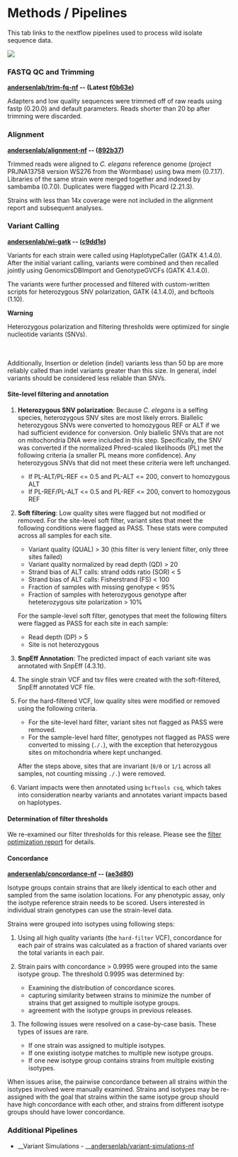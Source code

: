 # Methods / Pipelines

This tab links to the nextflow pipelines used to process wild isolate sequence data.

![](/static/img/overview.drawio.svg)

### FASTQ QC and Trimming
__[andersenlab/trim-fq-nf](https://github.com/andersenlab/trim-fq-nf) -- (<strong>Latest</strong> [f0b63e](https://github.com/AndersenLab/trim-fq-nf/tree/f0b63e))__

Adapters and low quality sequences were trimmed off of raw reads using fastp (0.20.0) and default parameters. Reads shorter than 20 bp after trimming were discarded. 

### __Alignment__

__[andersenlab/alignment-nf](https://github.com/andersenlab/alignment-nf) -- ([892b37](https://github.com/AndersenLab/alignment-nf/tree/892b37))__

Trimmed reads were aligned to _C. elegans_ reference genome (project PRJNA13758 version WS276 from the Wormbase) using bwa mem (0.7.17). Libraries of the same strain were merged together and indexed by sambamba (0.7.0). Duplicates were flagged with Picard (2.21.3).

Strains with less than 14x coverage were not included in the alignment report and subsequent analyses.

### __Variant Calling__

__[andersenlab/wi-gatk](https://github.com/andersenlab/wi-gatk) -- ([c9dd1e](https://github.com/AndersenLab/wi-gatk/tree/c9dd1e))__

Variants for each strain were called using HaplotypeCaller (GATK 4.1.4.0). After the initial variant calling, variants were combined and then recalled jointly using GenomicsDBImport and GenotypeGVCFs (GATK 4.1.4.0).

The variants were further processed and filtered with custom-written scripts for heterozygous SNV polarization, GATK (4.1.4.0), and bcftools (1.10).


<div class='alert alert-warning'>

<strong>Warning</strong><br />

Heterozygous polarization and filtering thresholds were optimized for single nucleotide variants (SNVs).

<br /><br />
Additionally, Insertion or deletion (indel) variants less than 50 bp are more reliably called than indel variants greater than this size. In general, indel variants should be considered less reliable than SNVs.
</div>

#### Site-level filtering and annotation

1. __Heterozygous SNV polarization__: Because _C. elegans_ is a selfing species, heterozygous SNV sites are most likely errors. Biallelic heterozygous SNVs were converted to homozygous REF or ALT if we had sufficient evidence for conversion. Only biallelic SNVs that are not on mitochondria DNA were included in this step. Specifically, the SNV was converted if the normalized Phred-scaled likelihoods (PL) met the following criteria (a smaller PL means more confidence). Any heterozygous SNVs that did not meet these criteria were left unchanged.
    * If PL-ALT/PL-REF <= 0.5 and PL-ALT <= 200, convert to homozygous ALT
    * If PL-REF/PL-ALT <= 0.5 and PL-REF <= 200, convert to homozygous REF
2. __Soft filtering__: Low quality sites were flagged but not modified or removed.
For the site-level soft filter, variant sites that meet the following conditions were flagged as PASS. These stats were computed across all samples for each site.

    * Variant quality (QUAL) > 30 (this filter is very lenient filter, only three sites failed)
    * Variant quality normalized by read depth (QD) > 20
    * Strand bias of ALT calls: strand odds ratio (SOR) < 5
    * Strand bias of ALT calls: Fisherstrand (FS) < 100
    * Fraction of samples with missing genotype < 95%
    * Fraction of samples with heterozygous genotype after heteterozygous site polarization > 10%

    For the sample-level soft filter, genotypes that meet the following filters were flagged as PASS for each site in each sample: 

    * Read depth (DP) > 5
    * Site is not heterozygous

3. __SnpEff Annotation__: The predicted impact of each variant site was annotated with SnpEff (4.3.1t). 

4. The single strain VCF and tsv files were created with the soft-filtered, SnpEff annotated VCF file.

5. For the hard-filtered VCF, low quality sites were modified or removed using the following criteria. 
	
    * For the site-level hard filter, variant sites not flagged as PASS were removed.
	* For the sample-level hard filter, genotypes not flagged as PASS were converted to missing (`./.`), with the exception that heterozygous sites on mitochondria where kept unchanged.

    After the steps above, sites that are invariant (`0/0` or `1/1` across all samples, not counting missing `./.`) were removed. 

6. Variant impacts were then annotated using `bcftools csq`, which takes into consideration nearby variants and annotates variant impacts based on haplotypes.

#### Determination of filter thresholds

We re-examined our filter thresholds for this release. Please see the [filter optimization report](/static/reports/filter_optimization/20200803_optimization_report.html) for details.

#### __Concordance__
__[andersenlab/concordance-nf](https://github.com/andersenlab/concordance-nf) -- ([ae3d80](https://github.com/andersenlab/concordance-nf/tree/ae3d80))__

<span class="tooltip-item" data-toggle="tooltip"  data-placement="bottom" title="Isotypes are groups of strains that carry distinct genome-wide haplotypes.">Isotype</span> groups contain strains that are likely identical to each other and sampled from the same isolation locations. For any phenotypic assay, only the isotype reference strain needs to be scored. Users interested in individual strain genotypes can use the strain-level data.

Strains were grouped into isotypes using following steps:

1. Using all high quality variants (the `hard-filter` VCF), concordance for each pair of strains was calculated as a fraction of shared variants over the total variants in each pair.
	
2. Strain pairs with concordance > 0.9995 were grouped into the same isotype group. The threshold 0.9995 was determined by:
		
    * Examining the distribution of concordance scores.
    * capturing similarity between strains to minimize the number of strains that get  assigned to multiple isotype groups.
    * agreement with the isotype groups in previous releases.

3. The following issues were resolved on a case-by-case basis. These types of issues are rare.

    * If one strain was assigned to multiple isotypes. 
    * If one existing isotype matches to multiple new isotype groups.
    * If one new isotype group contains strains from multiple existing isotypes.
	
When issues arise, the pairwise concordance between all strains within the isotypes involved were manually examined. Strains and isotypes may be re-assigned with the goal that strains within the same isotype group should have high concordance with each other, and strains from different isotype groups should have lower concordance. 

### Additional Pipelines

* __Variant Simulations - __[andersenlab/variant-simulations-nf](https://github.com/andersenlab/variant-simulations-nf)